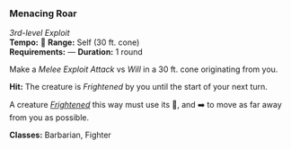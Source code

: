 ### Menacing Roar
*3rd-level Exploit*  
**Tempo:** 🔷
**Range:** Self (30 ft. cone)  
**Requirements:** —
**Duration:** 1 round  

Make a *Melee Exploit Attack* vs *Will* in a 30 ft. cone originating from you.

**Hit:** The creature is *Frightened* by you until the start of your next turn.

A creature *[Frightened]* this way must use its 🔷, and ➡️ to move as far away from you as possible.

**Classes:** Barbarian, Fighter

[Frightened]: ../../Rules/Conditions/Frightened.md
